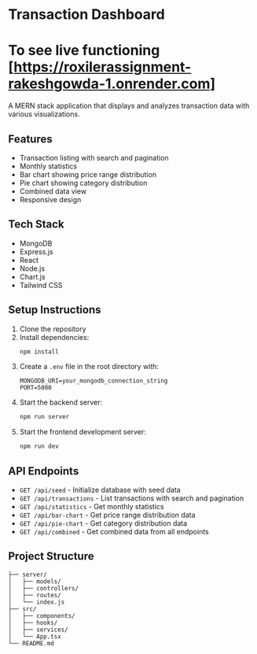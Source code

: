 # Transaction Dashboard

# To see live functioning [https://roxilerassignment-rakeshgowda-1.onrender.com]

A MERN stack application that displays and analyzes transaction data with various visualizations.

## Features

- Transaction listing with search and pagination
- Monthly statistics
- Bar chart showing price range distribution
- Pie chart showing category distribution
- Combined data view
- Responsive design

## Tech Stack

- MongoDB
- Express.js
- React
- Node.js
- Chart.js
- Tailwind CSS

## Setup Instructions

1. Clone the repository
2. Install dependencies:
   ```bash
   npm install
   ```
3. Create a `.env` file in the root directory with:
   ```
   MONGODB_URI=your_mongodb_connection_string
   PORT=5000
   ```
4. Start the backend server:
   ```bash
   npm run server
   ```
5. Start the frontend development server:
   ```bash
   npm run dev
   ```

## API Endpoints

- `GET /api/seed` - Initialize database with seed data
- `GET /api/transactions` - List transactions with search and pagination
- `GET /api/statistics` - Get monthly statistics
- `GET /api/bar-chart` - Get price range distribution data
- `GET /api/pie-chart` - Get category distribution data
- `GET /api/combined` - Get combined data from all endpoints

## Project Structure

```
├── server/
│   ├── models/
│   ├── controllers/
│   ├── routes/
│   └── index.js
├── src/
│   ├── components/
│   ├── hooks/
│   ├── services/
│   └── App.tsx
└── README.md
```
